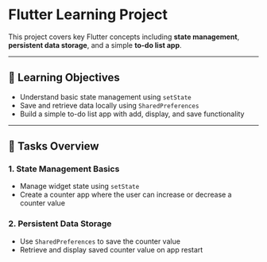 # Flutter Learning Project

This project covers key Flutter concepts including **state management**, **persistent data storage**, and a simple **to-do list app**.

---

## 🎯 Learning Objectives

- Understand basic state management using `setState`
- Save and retrieve data locally using `SharedPreferences`
- Build a simple to-do list app with add, display, and save functionality

---

## 📝 Tasks Overview

### 1. State Management Basics
- Manage widget state using `setState`
- Create a counter app where the user can increase or decrease a counter value

### 2. Persistent Data Storage
- Use `SharedPreferences` to save the counter value
- Retrieve and display saved counter value on app restart

